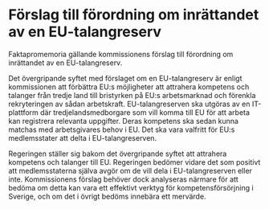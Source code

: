 # Förslag till förordning om inrättandet av en EU-talangreserv

Faktapromemoria gällande kommissionens förslag till förordning om inrättandet av en EU-talangreserv.

Det övergripande syftet med förslaget om en EU-talangreserv är enligt kommissionen att förbättra EU:s möjligheter att attrahera kompetens och talanger från tredje land till bristyrken på EU:s arbetsmarknad och förenkla rekryteringen av sådan arbetskraft. EU-talangreserven ska utgöras av en IT-plattform där tredjelandsmedborgare som vill komma till EU för att arbeta kan registrera relevanta uppgifter. Deras kompetens ska sedan kunna matchas med arbetsgivares behov i EU. Det ska vara valfritt för EU:s medlemsstater att delta i EU-talangreserven.

Regeringen ställer sig bakom det övergripande syftet att attrahera kompetens och talanger till EU. Regeringen bedömer vidare det som positivt att medlemsstaterna själva avgör om de vill dela i EU-talangreserven eller inte. Kommissionens förslag behöver dock analyseras närmare för att bedöma om detta kan vara ett effektivt verktyg för kompetensförsörjning i Sverige, och om det i övrigt bedöms innebära ett mervärde.
